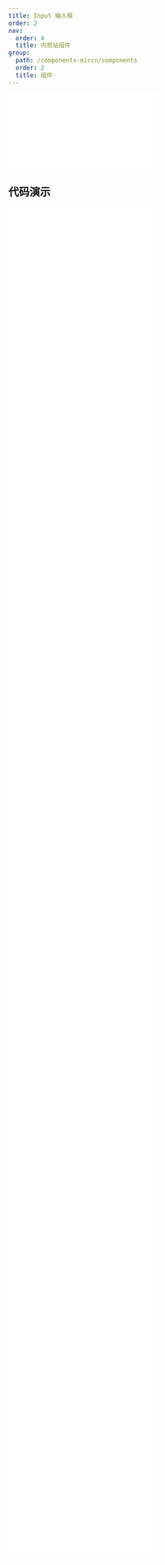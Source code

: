 ```yaml
---
title: Input 输入框
order: 2
nav:
  order: 4
  title: 内贸站组件
group:
  path: /components-miccn/components
  order: 2
  title: 组件
---
```


<div>
<embed src="@docs-common/input/index.md"></embed>
</div>
        
## 代码演示

<Row gutter=8>

  <Col span=12>
    
  <div class="code-box"><embed src="@abiz-rc-miccn/input/demo/addon-input-miccn.md"></embed></div>
          
  <div class="code-box"><embed src="@abiz-rc-miccn/input/demo/allowClear-input-miccn.md"></embed></div>
          
  <div class="code-box"><embed src="@abiz-rc-miccn/input/demo/basic-input-miccn.md"></embed></div>
          
  <div class="code-box"><embed src="@abiz-rc-miccn/input/demo/borderless-input-miccn.md"></embed></div>
          
  <div class="code-box"><embed src="@abiz-rc-miccn/input/demo/password-input-input-miccn.md"></embed></div>
          
  <div class="code-box"><embed src="@abiz-rc-miccn/input/demo/search-input-input-miccn.md"></embed></div>
          
  <div class="code-box"><embed src="@abiz-rc-miccn/input/demo/size-input-miccn.md"></embed></div>
          
  <div class="code-box"><embed src="@abiz-rc-miccn/input/demo/textarea-resize-input-miccn.md"></embed></div>
          
  <div class="code-box"><embed src="@abiz-rc-miccn/input/demo/tooltip-input-miccn.md"></embed></div>
          
  </Col>
          
  <Col span=12>
    
  <div class="code-box"><embed src="@abiz-rc-miccn/input/demo/align-input-miccn.md"></embed></div>
          
  <div class="code-box"><embed src="@abiz-rc-miccn/input/demo/autosize-textarea-input-miccn.md"></embed></div>
          
  <div class="code-box"><embed src="@abiz-rc-miccn/input/demo/borderless-debug-input-miccn.md"></embed></div>
          
  <div class="code-box"><embed src="@abiz-rc-miccn/input/demo/group-input-miccn.md"></embed></div>
          
  <div class="code-box"><embed src="@abiz-rc-miccn/input/demo/presuffix-input-miccn.md"></embed></div>
          
  <div class="code-box"><embed src="@abiz-rc-miccn/input/demo/search-input-loading-input-miccn.md"></embed></div>
          
  <div class="code-box"><embed src="@abiz-rc-miccn/input/demo/textarea-input-miccn.md"></embed></div>
          
  <div class="code-box"><embed src="@abiz-rc-miccn/input/demo/textarea-show-count-input-miccn.md"></embed></div>
          
  </Col>
          
</Row>
        
<div><embed src="@docs-common/input/index-api.md"></embed><div>
        